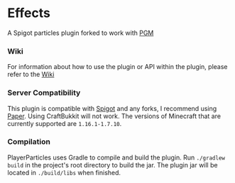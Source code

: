 # Effects

A Spigot particles plugin forked to work with [PGM](https://github.com/PGMDev/PGM)


### Wiki

For information about how to use the plugin or API within the plugin, please refer to the [Wiki](https://github.com/Esophose/PlayerParticles/wiki)

### Server Compatibility 
This plugin is compatible with [Spigot](https://www.spigotmc.org/) and any forks, I recommend using [Paper](https://papermc.io/). 
Using CraftBukkit will not work. 
The versions of Minecraft that are currently supported are `1.16.1-1.7.10`.

### Compilation

PlayerParticles uses Gradle to compile and build the plugin. Run `./gradlew build` in the project's root directory to build the jar.
The plugin jar will be located in `./build/libs` when finished.
